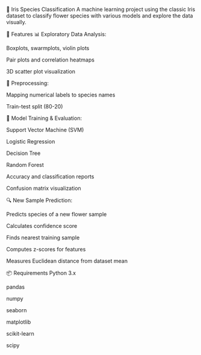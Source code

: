 🌸 Iris Species Classification
A machine learning project using the classic Iris dataset to classify flower species with various models and explore the data visually.

📁 Features
📊 Exploratory Data Analysis:

Boxplots, swarmplots, violin plots

Pair plots and correlation heatmaps

3D scatter plot visualization

🧪 Preprocessing:

Mapping numerical labels to species names

Train-test split (80-20)

🤖 Model Training & Evaluation:

Support Vector Machine (SVM)

Logistic Regression

Decision Tree

Random Forest

Accuracy and classification reports

Confusion matrix visualization

🔍 New Sample Prediction:

Predicts species of a new flower sample

Calculates confidence score

Finds nearest training sample

Computes z-scores for features

Measures Euclidean distance from dataset mean

📦 Requirements
Python 3.x

pandas

numpy

seaborn

matplotlib

scikit-learn

scipy